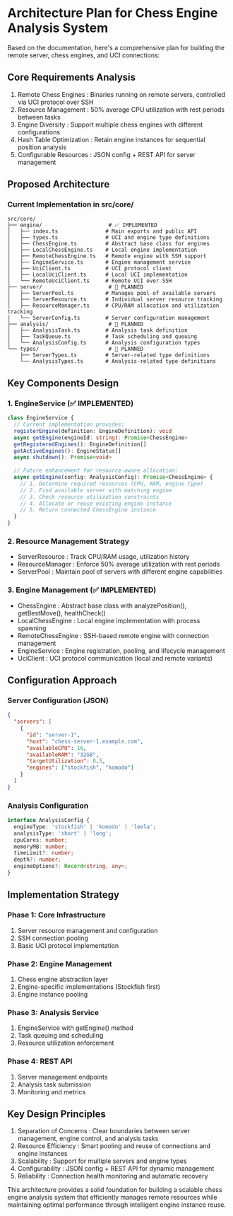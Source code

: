 # Architecture Plan for Chess Engine Analysis System
Based on the documentation, here's a comprehensive plan for building the remote server, chess engines, and UCI connections:

## Core Requirements Analysis
1. Remote Chess Engines : Binaries running on remote servers, controlled via UCI protocol over SSH
2. Resource Management : 50% average CPU utilization with rest periods between tasks
3. Engine Diversity : Support multiple chess engines with different configurations
4. Hash Table Optimization : Retain engine instances for sequential position analysis
5. Configurable Resources : JSON config + REST API for server management
## Proposed Architecture
### Current Implementation in src/core/

```
src/core/
├── engine/                     # ✅ IMPLEMENTED
│   ├── index.ts               # Main exports and public API
│   ├── types.ts               # UCI and engine type definitions
│   ├── ChessEngine.ts         # Abstract base class for engines
│   ├── LocalChessEngine.ts    # Local engine implementation
│   ├── RemoteChessEngine.ts   # Remote engine with SSH support
│   ├── EngineService.ts       # Engine management service
│   ├── UciClient.ts           # UCI protocol client
│   ├── LocalUciClient.ts      # Local UCI implementation
│   └── RemoteUciClient.ts     # Remote UCI over SSH
├── server/                     # 🔄 PLANNED
│   ├── ServerPool.ts          # Manages pool of available servers
│   ├── ServerResource.ts      # Individual server resource tracking
│   ├── ResourceManager.ts     # CPU/RAM allocation and utilization tracking
│   └── ServerConfig.ts        # Server configuration management
├── analysis/                   # 🔄 PLANNED
│   ├── AnalysisTask.ts        # Analysis task definition
│   ├── TaskQueue.ts           # Task scheduling and queuing
│   └── AnalysisConfig.ts      # Analysis configuration types
└── types/                      # 🔄 PLANNED
    ├── ServerTypes.ts         # Server-related type definitions
    └── AnalysisTypes.ts       # Analysis-related type definitions
```

## Key Components Design
### 1. EngineService (✅ IMPLEMENTED)

```typescript
class EngineService {
  // Current implementation provides:
  registerEngine(definition: EngineDefinition): void
  async getEngine(engineId: string): Promise<ChessEngine>
  getRegisteredEngines(): EngineDefinition[]
  getActiveEngines(): EngineStatus[]
  async shutdown(): Promise<void>
  
  // Future enhancement for resource-aware allocation:
  async getEngine(config: AnalysisConfig): Promise<ChessEngine> {
    // 1. Determine required resources (CPU, RAM, engine type)
    // 2. Find available server with matching engine
    // 3. Check resource utilization constraints
    // 4. Allocate or reuse existing engine instance
    // 5. Return connected ChessEngine instance
  }
}
```

### 2. Resource Management Strategy
- ServerResource : Track CPU/RAM usage, utilization history
- ResourceManager : Enforce 50% average utilization with rest periods
- ServerPool : Maintain pool of servers with different engine capabilities
### 3. Engine Management (✅ IMPLEMENTED)
- ChessEngine : Abstract base class with analyzePosition(), getBestMove(), healthCheck()
- LocalChessEngine : Local engine implementation with process spawning
- RemoteChessEngine : SSH-based remote engine with connection management
- EngineService : Engine registration, pooling, and lifecycle management
- UciClient : UCI protocol communication (local and remote variants)
## Configuration Approach
### Server Configuration (JSON)
```json
{
  "servers": [
    {
      "id": "server-1",
      "host": "chess-server-1.example.com",
      "availableCPU": 16,
      "availableRAM": "32GB",
      "targetUtilization": 0.5,
      "engines": ["stockfish", "komodo"]
    }
  ]
}
```
### Analysis Configuration
```typescript
interface AnalysisConfig {
  engineType: 'stockfish' | 'komodo' | 'leela';
  analysisType: 'short' | 'long';
  cpuCores: number;
  memoryMB: number;
  timeLimit?: number;
  depth?: number;
  engineOptions?: Record<string, any>;
}
```
## Implementation Strategy
### Phase 1: Core Infrastructure
1. Server resource management and configuration
2. SSH connection pooling
3. Basic UCI protocol implementation
### Phase 2: Engine Management
1. Chess engine abstraction layer
2. Engine-specific implementations (Stockfish first)
3. Engine instance pooling
### Phase 3: Analysis Service
1. EngineService with getEngine() method
2. Task queuing and scheduling
3. Resource utilization enforcement
### Phase 4: REST API
1. Server management endpoints
2. Analysis task submission
3. Monitoring and metrics
## Key Design Principles
1. Separation of Concerns : Clear boundaries between server management, engine control, and analysis tasks
2. Resource Efficiency : Smart pooling and reuse of connections and engine instances
3. Scalability : Support for multiple servers and engine types
4. Configurability : JSON config + REST API for dynamic management
5. Reliability : Connection health monitoring and automatic recovery

This architecture provides a solid foundation for building a scalable chess engine analysis system that efficiently manages remote resources while maintaining optimal performance through intelligent engine instance reuse.